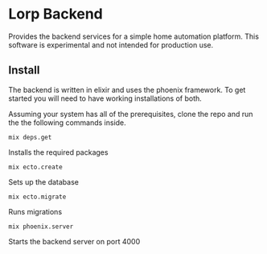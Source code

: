 # Lorp Backend

Provides the backend services for a simple home automation platform. This software is experimental and not intended for production use.

## Install

The backend is written in elixir and uses the phoenix framework. To get started you will need to have working installations of both.

Assuming your system has all of the prerequisites, clone the repo and run the the following commands inside.

```
mix deps.get
```
Installs the required packages

```
mix ecto.create
```
Sets up the database

```
mix ecto.migrate
```

Runs migrations

```
mix phoenix.server
```

Starts the backend server on port 4000

